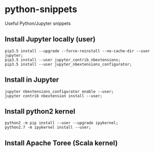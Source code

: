 # python-snippets
Useful Python/Jupyter snippets

## Install Jupyter locally (user)
```
pip3.5 install --upgrade --force-reinstall --no-cache-dir --user jupyter;
pip3.5 install --user jupyter_contrib_nbextensions;
pip3.5 install --user jupyter_nbextensions_configurator;
```

## Install in Jupyter
```
jupyter nbextensions_configurator enable --user;
jupyter contrib nbextension install --user;
```

## Install python2 kernel
```
python2 -m pip install --user --upgrade ipykernel;
python2.7 -m ipykernel install --user;
```

## Install Apache Toree (Scala kernel)
